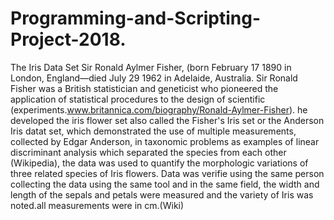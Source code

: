 # Programming-and-Scripting-Project-2018.
The Iris Data Set
Sir Ronald Aylmer Fisher, (born February 17 1890 in London, England—died July 29 1962 in Adelaide, Australia. Sir Ronald Fisher was a British statistician and geneticist who pioneered the application of statistical procedures to the design of scientific (experiments.www.britannica.com/biography/Ronald-Aylmer-Fisher). he developed the iris flower set also called the Fisher's Iris set or the Anderson Iris datat set, which demonstrated the use of multiple measurements, collected by Edgar Anderson, in taxonomic problems as examples of linear discriminant analysis which separated the species from each other (Wikipedia), the data was used to quantify the morphologic variations of three related species of Iris flowers. Data was verifie using the same person collecting the data using the same tool and in the same field, the width and length of the sepals and petals were measured and the variety of Iris was noted.all measurements were in cm.(Wiki)
